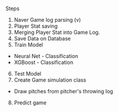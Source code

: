 Steps

1. Naver Game log parsing (v)
2. Player Stat saving
3. Merging Player Stat into Game Log.
4. Save Data on Database
5. Train Model
  - Neural Net - Classification
  - XGBoost - Classification
6. Test Model
7. Create Game simulation class
  - Draw pitches from pitcher's throwing log
8. Predict game
